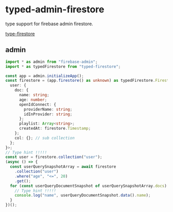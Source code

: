# typed-admin-firestore

type support for firebase admin firestore.

[type-firestore](https://github.com/narumincho/typed-firestore)

## admin

```ts
import * as admin from "firebase-admin";
import * as typedFirestore from "typed-firestore";

const app = admin.initializeApp();
const firestore = (app.firestore() as unknown) as typedFirestore.Firestore<{
  user: {
    doc: {
      name: string;
      age: number;
      openIdConnect: {
        providerName: string;
        idInProvider: string;
      };
      playlist: Array<string>;
      createdAt: firestore.Timestamp;
    };
    col: {}; // sub collection
  };
}>;
// Type hint !!!!!
const user = firestore.collection("user");
(async () => {
  const userQuerySnapshotArray = await firestore
    .collection("user")
    .where("age", "<=", 20)
    .get();
  for (const userQueryDocumentSnapshot of userQuerySnapshotArray.docs) {
    // Type hint !!!!!
    console.log("name", userQueryDocumentSnapshot.data().name);
  }
})();
```
